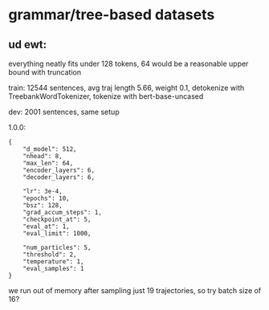 # grammar/tree-based datasets

## ud ewt:

everything neatly fits under 128 tokens, 64 would be
a reasonable upper bound with truncation

train:
12544 sentences, avg traj length 5.66, weight 0.1, detokenize with
TreebankWordTokenizer, tokenize with bert-base-uncased

dev:
2001 sentences, same setup

1.0.0:
```
{
    "d_model": 512,
    "nhead": 8,
    "max_len": 64,
    "encoder_layers": 6,
    "decoder_layers": 6,

    "lr": 3e-4,
    "epochs": 10,
    "bsz": 128,
    "grad_accum_steps": 1,
    "checkpoint_at": 5,
    "eval_at": 1,
    "eval_limit": 1000,

    "num_particles": 5,
    "threshold": 2,
    "temperature": 1,
    "eval_samples": 1
}
```

we run out of memory after sampling just 19 trajectories, so try batch size of 16?